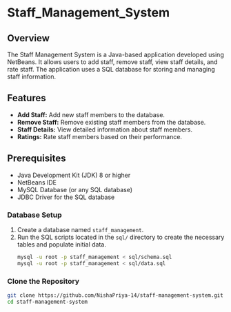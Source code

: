 # Staff_Management_System

## Overview
The Staff Management System is a Java-based application developed using NetBeans. It allows users to add staff, remove staff, view staff details, and rate staff. The application uses a SQL database for storing and managing staff information.

## Features
- **Add Staff:** Add new staff members to the database.
- **Remove Staff:** Remove existing staff members from the database.
- **Staff Details:** View detailed information about staff members.
- **Ratings:** Rate staff members based on their performance.

## Prerequisites
- Java Development Kit (JDK) 8 or higher
- NetBeans IDE
- MySQL Database (or any SQL database)
- JDBC Driver for the SQL database

### Database Setup
1. Create a database named `staff_management`.
2. Run the SQL scripts located in the `sql/` directory to create the necessary tables and populate initial data.
   ```sh
   mysql -u root -p staff_management < sql/schema.sql
   mysql -u root -p staff_management < sql/data.sql


### Clone the Repository
```sh
git clone https://github.com/NishaPriya-14/staff-management-system.git
cd staff-management-system
